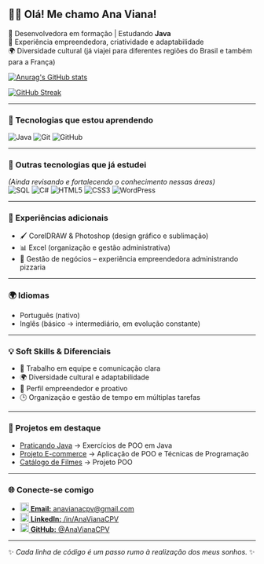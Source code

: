 ## 👩‍💻 Olá! Me chamo Ana Viana!

🎯 Desenvolvedora em formação | Estudando **Java** <br>
🚀 Experiência empreendedora, criatividade e adaptabilidade  <br>
🌍 Diversidade cultural (já viajei para diferentes regiões do Brasil e também para a França)


[![Anurag's GitHub stats](https://github-readme-stats.vercel.app/api?username=AnaVianaCPV&show_icons=true)](https://github.com/AnaVianaCPV/github-readme-stats)
<!-- [![Top Langs](https://github-readme-stats.vercel.app/api/top-langs/?username=AnaVianaCPV&layout=compact&langs_count=6)](https://github.com/anuraghazra/github-readme-stats) -->
[![GitHub Streak](https://github-readme-streak-stats.herokuapp.com?user=AnaVianaCPV&theme=default)](https://git.io/streak-stats) 

---

### 🚀 Tecnologias que estou aprendendo
![Java](https://img.shields.io/badge/Java-ED8B00?style=for-the-badge&logo=java&logoColor=white)
![Git](https://img.shields.io/badge/Git-F05032?style=for-the-badge&logo=git&logoColor=white)
![GitHub](https://img.shields.io/badge/GitHub-181717?style=for-the-badge&logo=github&logoColor=white)

---

### 📌 Outras tecnologias que já estudei
*(Ainda revisando e fortalecendo o conhecimento nessas áreas)*  
![SQL](https://img.shields.io/badge/SQL-003B57?style=for-the-badge&logo=database&logoColor=white)
![C#](https://img.shields.io/badge/C%23-239120?style=for-the-badge&logo=c-sharp&logoColor=white)
![HTML5](https://img.shields.io/badge/HTML5-E34F26?style=for-the-badge&logo=html5&logoColor=white)
![CSS3](https://img.shields.io/badge/CSS3-1572B6?style=for-the-badge&logo=css3&logoColor=white)
![WordPress](https://img.shields.io/badge/WordPress-21759B?style=for-the-badge&logo=wordpress&logoColor=white)

---

### 🎨 Experiências adicionais
- 🖌️ CorelDRAW & Photoshop (design gráfico e sublimação)  <br>
- 📊 Excel (organização e gestão administrativa)  <br>
- 🍕 Gestão de negócios – experiência empreendedora administrando pizzaria  

---

### 🌍 Idiomas
- Português (nativo)  <br>
- Inglês (básico → intermediário, em evolução constante)    

---

### 💡 Soft Skills & Diferenciais<br>
- 🤝 Trabalho em equipe e comunicação clara  <br>
- 🌍 Diversidade cultural e adaptabilidade  <br>
- 💼 Perfil empreendedor e proativo  <br>
- 🕒 Organização e gestão de tempo em múltiplas tarefas  

---

### 📌 Projetos em destaque<br>
- [Praticando Java](https://github.com/AnaVianaCPV/PraticandoJava) → Exercícios de POO em Java  <br>
- [Projeto E-commerce](https://github.com/AnaVianaCPV/Projeto_ecommerce) → Aplicação de POO e Técnicas de Programação <br>
- [Catálogo de Filmes](https://github.com/AnaVianaCPV/Catalogo-Filmes) → Projeto POO  

---

### 🌐 Conecte-se comigo
- <a href="mailto:anavianacpv@gmail.com"><img src="https://skillicons.dev/icons?i=gmail" height="18" /> <b>Email:</b> anavianacpv@gmail.com</a>
- <a href="https://www.linkedin.com/in/AnaVianaCPV" target="_blank" rel="noopener noreferrer"><img src="https://skillicons.dev/icons?i=linkedin" height="18" /> <b>LinkedIn:</b> /in/AnaVianaCPV</a>
- <a href="https://github.com/AnaVianaCPV" target="_blank" rel="noopener noreferrer"><img src="https://skillicons.dev/icons?i=github" height="18" /> <b>GitHub:</b> @AnaVianaCPV</a>

---
✨ *Cada linha de código é um passo rumo à realização dos meus sonhos.*  ✨
